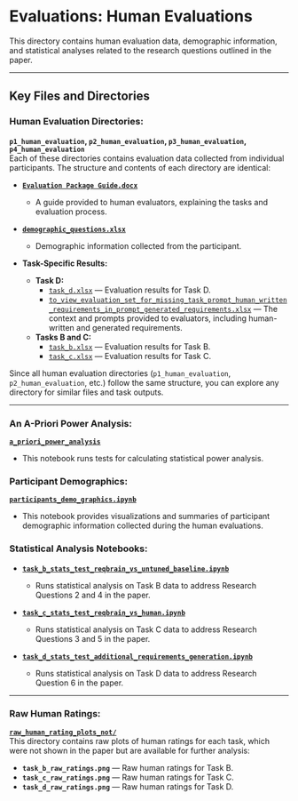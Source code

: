 # **Evaluations: Human Evaluations**

This directory contains human evaluation data, demographic information, and statistical analyses related to the research questions outlined in the paper.



---

## **Key Files and Directories**

### **Human Evaluation Directories:**  
**`p1_human_evaluation`, `p2_human_evaluation`, `p3_human_evaluation`, `p4_human_evaluation`**  
Each of these directories contains evaluation data collected from individual participants. The structure and contents of each directory are identical:

- **[`Evaluation Package Guide.docx`](./p1_human_evaluation/Evaluation%20Package%20Guide.docx)**  
  - A guide provided to human evaluators, explaining the tasks and evaluation process.  

- **[`demographic_questions.xlsx`](./p1_human_evaluation/demographic_questions.xlsx)**  
  - Demographic information collected from the participant.

- **Task-Specific Results:**  
  - **Task D:**  
    - [`task_d.xlsx`](./p1_human_evaluation/task_d/task_d.xlsx) — Evaluation results for Task D.  
    - [`to_view_evaluation_set_for_missing_task_prompt_human_written_requirements_in_prompt_generated_requirements.xlsx`](./p1_human_evaluation/task_d/to_view_evaluation_set_for_missing_task_prompt_human_written_requirements_in_prompt_generated_requirements.xlsx) — The context and prompts provided to evaluators, including human-written and generated requirements.  
  - **Tasks B and C:**  
    - [`task_b.xlsx`](./p1_human_evaluation/tasks_b_and_c/task_b.xlsx) — Evaluation results for Task B.  
    - [`task_c.xlsx`](./p1_human_evaluation/tasks_b_and_c/task_c.xlsx) — Evaluation results for Task C.  

Since all human evaluation directories (`p1_human_evaluation`, `p2_human_evaluation`, etc.) follow the same structure, you can explore any directory for similar files and task outputs.

---
### **An A-Priori Power Analysis:**  
**[`a_priori_power_analysis`](./a_priori_power_analysis.ipynb)**  
- This notebook runs tests for calculating statistical power analysis.

### **Participant Demographics:**  
**[`participants_demo_graphics.ipynb`](./participants_demo_graphics.ipynb)**  
- This notebook provides visualizations and summaries of participant demographic information collected during the human evaluations.


### **Statistical Analysis Notebooks:**

- **[`task_b_stats_test_reqbrain_vs_untuned_baseline.ipynb`](./task_b_stats_test_reqbrain_vs_untuned_baseline.ipynb)**  
  - Runs statistical analysis on Task B data to address Research Questions 2 and 4 in the paper.

- **[`task_c_stats_test_reqbrain_vs_human.ipynb`](./task_c_stats_test_reqbrain_vs_human.ipynb)**  
  - Runs statistical analysis on Task C data to address Research Questions 3 and 5 in the paper.

- **[`task_d_stats_test_additional_requirements_generation.ipynb`](./task_d_stats_test_additional_requirements_generation.ipynb)**  
  - Runs statistical analysis on Task D data to address Research Question 6 in the paper.

---

### **Raw Human Ratings:**  
**[`raw_human_rating_plots_not/`](./raw_human_rating_plots_not/)**  
This directory contains raw plots of human ratings for each task, which were not shown in the paper but are available for further analysis:

- **`task_b_raw_ratings.png`** — Raw human ratings for Task B.  
- **`task_c_raw_ratings.png`** — Raw human ratings for Task C.  
- **`task_d_raw_ratings.png`** — Raw human ratings for Task D.  
